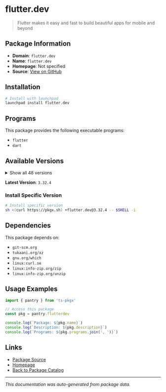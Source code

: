 # flutter.dev

> Flutter makes it easy and fast to build beautiful apps for mobile and beyond

## Package Information

- **Domain**: `flutter.dev`
- **Name**: `flutter.dev`
- **Homepage**: Not specified
- **Source**: [View on GitHub](https://github.com/pkgxdev/pantry/tree/main/projects/flutter.dev/package.yml)

## Installation

```bash
# Install with launchpad
launchpad install flutter.dev
```

## Programs

This package provides the following executable programs:

- `flutter`
- `dart`

## Available Versions

<details>
<summary>Show all 48 versions</summary>

- `3.32.4`, `3.32.3`, `3.32.2`, `3.32.1`, `3.32.0`
- `3.29.3`, `3.29.2`, `3.29.1`, `3.29.0`, `3.27.4`
- `3.27.3`, `3.27.2`, `3.27.1`, `3.27.0`, `3.24.5`
- `3.24.4`, `3.24.3`, `3.24.2`, `3.24.1`, `3.24.0`
- `3.22.3`, `3.22.2`, `3.22.1`, `3.22.0`, `3.19.6`
- `3.19.5`, `3.19.4`, `3.19.3`, `3.19.2`, `3.19.1`
- `3.19.0`, `3.16.9`, `3.16.8`, `3.16.7`, `3.16.6`
- `3.16.5`, `3.16.4`, `3.16.3`, `3.16.2`, `3.16.1`
- `3.16.0`, `3.13.9`, `3.13.8`, `3.13.7`, `3.13.6`
- `3.13.5`, `3.13.4`, `3.13.3`

</details>

**Latest Version**: `3.32.4`

### Install Specific Version

```bash
# Install specific version
sh <(curl https://pkgx.sh) +flutter.dev@3.32.4 -- $SHELL -i
```

## Dependencies

This package depends on:

- `git-scm.org`
- `tukaani.org/xz`
- `gnu.org/which`
- `linux:curl.se`
- `linux:info-zip.org/zip`
- `linux:info-zip.org/unzip`

## Usage Examples

```typescript
import { pantry } from 'ts-pkgx'

// Access this package
const pkg = pantry.flutterdev

console.log(`Package: ${pkg.name}`)
console.log(`Description: ${pkg.description}`)
console.log(`Programs: ${pkg.programs.join(', ')}`)
```

## Links

- [Package Source](https://github.com/pkgxdev/pantry/tree/main/projects/flutter.dev/package.yml)
- [Homepage](#)
- [Back to Package Catalog](../../package-catalog.md)

---

*This documentation was auto-generated from package data.*
